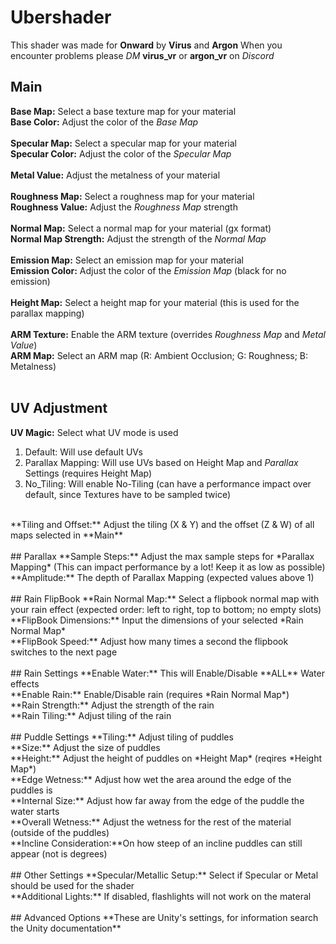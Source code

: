 # Ubershader
This shader was made for **Onward** by **Virus** and **Argon**
When you encounter problems please *DM* **virus_vr** or **argon_vr** on *Discord*

## Main
**Base Map:**             Select a base texture map for your material <br>
**Base Color:**           Adjust the color of the *Base Map* <br>
<br>
**Specular Map:**         Select a specular map for your material <br>
**Specular Color:**       Adjust the color of the *Specular Map* <br>
<br>
**Metal Value:**          Adjust the metalness of your material <br>
<br>
**Roughness Map:**        Select a roughness map for your material <br>
**Roughness Value:**      Adjust the *Roughness Map* strength <br>
<br>
**Normal Map:**           Select a normal map for your material (gx format) <br>
**Normal Map Strength:**  Adjust the strength of the *Normal Map* <br>
<br>
**Emission Map:**         Select an emission map for your material <br>
**Emission Color:**       Adjust the color of the *Emission Map* (black for no emission) <br>
<br>
**Height Map:**           Select a height map for your material (this is used for the parallax mapping) <br>
<br>
**ARM Texture:**          Enable the ARM texture (overrides *Roughness Map* and *Metal Value*) <br>
**ARM Map:**               Select an ARM map (R: Ambient Occlusion; G: Roughness; B: Metalness) <br>
<br>
## UV Adjustment
**UV Magic:**             Select what UV mode is used
1. Default:           Will use default UVs
2. Parallax Mapping:  Will use UVs based on Height Map and *Parallax* Settings (requires Height Map)
3. No_Tiling:         Will enable No-Tiling (can have a performance impact over default, since Textures have to be sampled twice)
<br>
**Tiling and Offset:**    Adjust the tiling (X & Y) and the offset (Z & W) of all maps selected in **Main** <br>
<br>
## Parallax
**Sample Steps:**         Adjust the max sample steps for *Parallax Mapping* (This can impact performance by a lot! Keep it as low as possible) <br>
**Amplitude:**            The depth of Parallax Mapping (expected values above 1) <br>
<br>
## Rain FlipBook
**Rain Normal Map:**      Select a flipbook normal map with your rain effect (expected order: left to right, top to bottom; no empty slots) <br>
**FlipBook Dimensions:**  Input the dimensions of your selected *Rain Normal Map* <br>
**FlipBook Speed:**       Adjust how many times a second the flipbook switches to the next page <br>
<br>
## Rain Settings
**Enable Water:**         This will Enable/Disable **ALL** Water effects <br>
**Enable Rain:**          Enable/Disable rain (requires *Rain Normal Map*) <br>
**Rain Strength:**        Adjust the strength of the rain <br>
**Rain Tiling:**          Adjust tiling of the rain <br>
<br>
## Puddle Settings
**Tiling:**               Adjust tiling of puddles <br>
**Size:**                 Adjust the size of puddles <br>
**Height:**               Adjust the height of puddles on *Height Map* (reqires *Height Map*) <br>
**Edge Wetness:**         Adjust how wet the area around the edge of the puddles is <br>
**Internal Size:**        Adjust how far away from the edge of the puddle the water starts <br>
**Overall Wetness:**      Adjust the wetness for the rest of the material (outside of the puddles) <br>
**Incline Consideration:**On how steep of an incline puddles can still appear (not is degrees) <br>
<br>
## Other Settings
**Specular/Metallic Setup:**   Select if Specular or Metal should be used for the shader <br>
**Additional Lights:**         If disabled, flashlights will not work on the materal <br>
<br>
## Advanced Options
**These are Unity's settings, for information search the Unity documentation**
